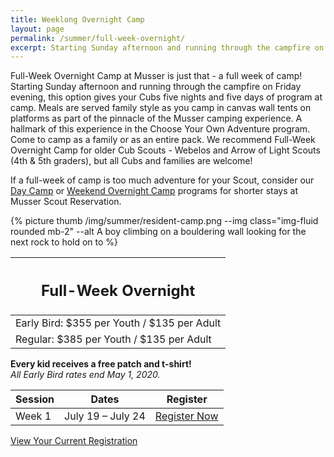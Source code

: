 ```yaml
---
title: Weeklong Overnight Camp
layout: page
permalink: /summer/full-week-overnight/
excerpt: Starting Sunday afternoon and running through the campfire on Friday evening, this option gives your Cubs five nights and five days of program at camp.
---
```


<div class="row">
  <div class="col-md-8">
    <p>
      Full-Week Overnight Camp at Musser is just that - a full week of camp! Starting Sunday afternoon and running through the campfire on Friday evening, this option gives your Cubs five nights and five days of program at camp. Meals are served family style as you camp in canvas wall tents on platforms as part of the pinnacle of the Musser camping experience. A hallmark of this experience in the Choose Your Own Adventure program. Come to camp as a family or as an entire pack. We recommend Full-Week Overnight Camp for older Cub Scouts - Webelos and Arrow of Light Scouts (4th & 5th graders), but all Cubs and families are welcome!
    </p>
    <p>
      If a full-week of camp is too much adventure for your Scout, consider our <a href="/summer/day-camp">Day Camp</a> or <a href="/summer/weekend-overnight">Weekend Overnight Camp</a> programs for shorter stays at Musser Scout Reservation.
    </p>
  </div>
  <div class="col-md-4">
    {% picture thumb /img/summer/resident-camp.png --img class="img-fluid rounded mb-2" --alt A boy climbing on a bouldering wall looking for the next rock to hold on to %}
  </div>
</div>
<div class="row">  
  <div class="col">
    <table class="table table-striped my-3 ">
      <thead class="text-center">
        <tr>
          <th scope="col"><h2 class="my-0">Full-Week Overnight</h2></th>
        </tr>
      </thead>
      <tbody>
          <tr>
            <td>Early Bird: $355 per Youth / $135 per Adult</td>
          </tr>
          <tr>
            <td>Regular: $385 per Youth / $135 per Adult</td>
          </tr>
      </tbody>
    </table>
    <div class="text-center">
      <strong>Every kid receives a free patch and t-shirt!</strong><br>
      <em>All Early Bird rates end May 1, 2020.</em>
    </div>
  </div>
  <div class="col">
    <table class="table table-striped my-3 text-center">
      <thead>
        <tr>
          <th scope="col">Session</th>
          <th scope="col">Dates</th>
          <th scope="col">Register</th>
        </tr>
      </thead>
      <tbody>
          <tr>
            <td>Week 1</td>
            <td>July 19 – July 24</td>
            <td><a class="btn btn-primary btn-block" href="https://colbsa.doubleknot.com/event/resident-camp-july-19-24/2598790">Register Now</a></td>
          </tr>
      </tbody>
    </table>
    <div class="text-center">
      <a role="button" class="btn btn-primary btn-lg" href="https://colbsa.doubleknot.com/Rosters/logon.aspx?orgkey=541">View Your Current Registration</a>
    </div>
  </div>
</div>
